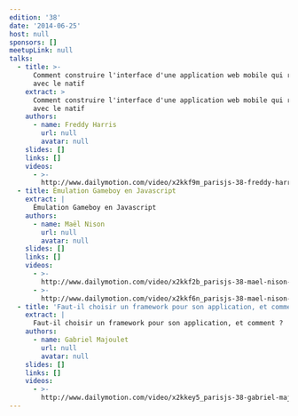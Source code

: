 ```yaml
---
edition: '38'
date: '2014-06-25'
host: null
sponsors: []
meetupLink: null
talks:
  - title: >-
      Comment construire l'interface d'une application web mobile qui rivalise
      avec le natif
    extract: >
      Comment construire l'interface d'une application web mobile qui rivalise
      avec le natif
    authors:
      - name: Freddy Harris
        url: null
        avatar: null
    slides: []
    links: []
    videos:
      - >-
        http://www.dailymotion.com/video/x2kkf9m_parisjs-38-freddy-harris-comment-construire-l-interface-d-une-application-web-mobile-qui-rivalise-av_webcam
  - title: Émulation Gameboy en Javascript
    extract: |
      Émulation Gameboy en Javascript
    authors:
      - name: Maël Nison
        url: null
        avatar: null
    slides: []
    links: []
    videos:
      - >-
        http://www.dailymotion.com/video/x2kkf2b_parisjs-38-mael-nison-emulation-gameboy-en-javascript-1-2_webcam
      - >-
        http://www.dailymotion.com/video/x2kkf6n_parisjs-38-mael-nison-emulation-gameboy-en-javascript-2-2_webcam
  - title: 'Faut-il choisir un framework pour son application, et comment ?'
    extract: |
      Faut-il choisir un framework pour son application, et comment ?
    authors:
      - name: Gabriel Majoulet
        url: null
        avatar: null
    slides: []
    links: []
    videos:
      - >-
        http://www.dailymotion.com/video/x2kkey5_parisjs-38-gabriel-majoulet-faut-il-choisir-un-framework-pour-son-application-et-comment_webcam
---
```


